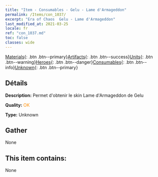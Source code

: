 ```yaml
---
title: "Item - Consumables - Gelu - Lame d'Armageddon"
permalink: /Items/con_1037/
excerpt: "Era of Chaos  Gelu - Lame d'Armageddon"
last_modified_at: 2021-03-25
locale: fr
ref: "con_1037.md"
toc: false
classes: wide
---
```

 [Materials](/fr/Items/){: .btn .btn--primary}[Artifacts](/fr/Items/Artifacts/){: .btn .btn--success}[Units](/fr/Items/Units/){: .btn .btn--warning}[Heroes](/fr/Items/Heroes/){: .btn .btn--danger}[Consumables](/fr/Items/Consumables/){: .btn .btn--info}[Unknown](/fr/Items/Unknown/){: .btn .btn--primary}

## Détails
 **Description:** Permet d'obtenir le skin Lame d'Armageddon de Gelu

 **Quality:** <span style="color: #FF8C00">OK</span>

 **Type:** Unknown

## Gather

  None

## This item contains:

  None

